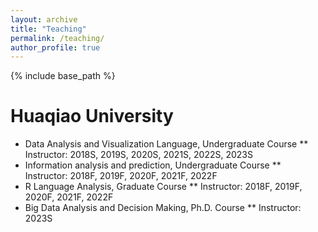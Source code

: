 ```yaml
---
layout: archive
title: "Teaching"
permalink: /teaching/
author_profile: true
---
```


{% include base_path %}

Huaqiao University
======
* Data Analysis and Visualization Language, Undergraduate Course
** Instructor: 2018S, 2019S, 2020S, 2021S, 2022S, 2023S
* Information analysis and prediction, Undergraduate Course
** Instructor: 2018F, 2019F, 2020F, 2021F, 2022F
* R Language Analysis, Graduate Course
** Instructor: 2018F, 2019F, 2020F, 2021F, 2022F
* Big Data Analysis and Decision Making, Ph.D. Course
** Instructor: 2023S



